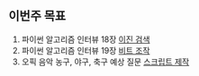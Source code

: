 ## 이번주 목표

1. 파이썬 알고리즘 인터뷰 18장 [이진 검색](https://github.com/PARKINHYO/Algorithm/tree/master/python%20algorithm%20interview/18%EC%9E%A5%20%EC%9D%B4%EC%A7%84%20%EA%B2%80%EC%83%89)
2. 파이썬 알고리즘 인터뷰 19장 [비트 조작](https://github.com/PARKINHYO/Algorithm/tree/master/python%20algorithm%20interview/19%EC%9E%A5%20%EB%B9%84%ED%8A%B8%20%EC%A1%B0%EC%9E%91)
3. 오픽  음악 농구, 야구, 축구 예상 질문 [스크립트 제작](https://user-images.githubusercontent.com/47745785/106385201-54cf6900-6412-11eb-80ff-40637d9439b3.jpg)